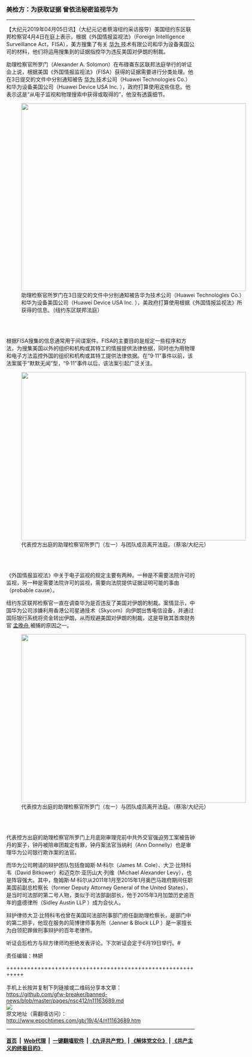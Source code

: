 ### 美检方：为获取证据 曾依法秘密监视华为
------------------------

<p>
 【大纪元2019年04月05日讯】（大纪元记者蔡溶纽约采访报导）美国纽约东区联邦检察官4月4日在庭上表示，根据《外国情报监视法》（Foreign Intelligence Surveillance Act，FISA），美方搜集了有关
 <a href="http://www.epochtimes.com/gb/tag/%E5%8D%8E%E4%B8%BA.html">
  华为
 </a>
 技术有限公司和华为设备美国公司的材料，他们将运用搜集到的证据指控华为违反美国对伊朗的制裁。
</p>
<p>
 助理检察官所罗门（Alexander A. Solomon）在布碌崙东区联邦法庭举行的听证会上说，根据美国《外国情报监视法》（FISA）获得的证据需要进行分类处理。他在3日提交的文件中分别通知被告
 <a href="http://www.epochtimes.com/gb/tag/%E5%8D%8E%E4%B8%BA.html">
  华为
 </a>
 技术公司（Huawei Technologies Co.）和华为设备美国公司（Huawei Device USA Inc. ），政府打算使用这些信息。他表示这是“从电子监视和物理搜索中获得或取得的”，他没有透露细节。
</p>
<figure class="wp-caption aligncenter" id="attachment_11163777" style="width: 600px">
 <a href="http://i.epochtimes.com/assets/uploads/2019/04/15925f13d36d0c69_ttl7dayKub_Capture2.jpg">
  <img alt="" class="size-large wp-image-11163777" height="502" src="http://i.epochtimes.com/assets/uploads/2019/04/15925f13d36d0c69_ttl7dayKub_Capture2-600x502.jpg" width="600"/>
 </a>
 <br/><figcaption class="wp-caption-text">
  助理检察官所罗门在3日提交的文件中分别通知被告华为技术公司（Huawei Technologies Co.）和华为设备美国公司（Huawei Device USA Inc. ），美政府打算使用根据《外国情报监视法》所获得的信息。（纽约东区联邦法庭）
 </figcaption><br/>
</figure><br/>
<p>
 根据FISA搜集的信息通常用于间谍案件。FISA的主要目的是规定一些程序和方法，为搜集美国以外的组织和机构或其特工的情报提供法律依据，同时也为用物理和电子方法监控外国的组织和机构或其特工提供法律依据。在“9‧11”事件以前，该法案属于“默默无闻”型，“9‧11”事件以后，该法案引起广泛关注。
</p>
<figure class="wp-caption aligncenter" id="attachment_11163756" style="width: 600px">
 <a href="http://i.epochtimes.com/assets/uploads/2019/04/15925c913b50e989_ttl7dayTWg_f1baf45ac9d8a85f.jpg">
  <img alt="" class="size-large wp-image-11163756" height="450" src="http://i.epochtimes.com/assets/uploads/2019/04/15925c913b50e989_ttl7dayTWg_f1baf45ac9d8a85f-600x450.jpg" width="600"/>
 </a>
 <br/><figcaption class="wp-caption-text">
  代表控方出庭的助理检察官所罗门（左一）与团队成员离开法庭。（蔡溶/大纪元）
 </figcaption><br/>
</figure><br/>
<p>
 《外国情报监视法》中关于电子监视的规定主要有两种。一种是不需要法院许可的监视，另一种是需要法院许可的监视，需要向法院提供证据证明可能的事由（probable cause）。
</p>
<p>
 纽约东区联邦检察官一直在调查华为是否违反了美国对伊朗的制裁。案情显示，中国华为公司涉嫌利用香港公司星通技术（Skycom）向伊朗出售电信设备，并通过国际银行系统将资金转出伊朗，从而规避美国对伊朗的制裁，这是导致其首席财务官
 <a href="http://www.epochtimes.com/gb/tag/%E5%AD%9F%E6%99%9A%E8%88%9F.html">
  孟晚舟
 </a>
 被捕的原因之一。
</p>
<figure class="wp-caption aligncenter" id="attachment_11163754" style="width: 600px">
 <a href="http://i.epochtimes.com/assets/uploads/2019/04/15925c8ff23f2b99_ttl7dayCJ2_574b8489ea182122.jpg">
  <img alt="" class="size-large wp-image-11163754" height="450" src="http://i.epochtimes.com/assets/uploads/2019/04/15925c8ff23f2b99_ttl7dayCJ2_574b8489ea182122-600x450.jpg" width="600"/>
 </a>
 <br/><figcaption class="wp-caption-text">
  代表控方出庭的助理检察官所罗门（左一）与团队成员离开法庭。（蔡溶/大纪元）
 </figcaption><br/>
</figure><br/>
<p>
 代表控方出庭的助理检察官所罗门上月底刚审理完前中共外交官强迫劳工案被告钟丹的案子，钟丹被陪审团裁定有罪，钟丹案法官当纳利（Ann Donnelly）也是审理华为公司银行欺诈案的法官。
</p>
<p>
 而华为公司聘请的辩护团队包括詹姆斯·M·科尔（James M. Cole）、大卫·比特科韦（David Bitkower）和迈克尔·亚历山大·列维（Michael Alexander Levy），也是阵容强大。其中，詹姆斯·M·科尔从2011年1月至2015年1月奥巴马政府期间任职美国前副总检察长（former Deputy Attorney General of the United States），是当时司法部的第二号人物，类似于司法部副部长，他于2015年3月加盟历史逾百年的盛德律所（Sidley Austin LLP ）成为合伙人。
</p>
<p>
 辩护律师大卫·比特科韦也曾在美国司法部刑事部门担任副助理检察长，是部门中的第二把手，他现在服务的简博律师事务所（Jenner &amp; Block LLP ）是一家擅长为白领犯罪做刑事辩护的百年老律所。
</p>
<p>
 听证会后检方与辩方律师均拒绝发表评论。下次听证会定于6月19日举行。#
</p>
<p>
 责任编辑：林妍
</p>

+++++++++++++++++++++++++++++++++++++++++++++++++++++++++++<br/><br/>
手机上长按并复制下列链接或二维码分享本文章：<br/>
https://github.com/gfw-breaker/banned-news/blob/master/pages/nsc412/n11163689.md <br/>
<a href='https://github.com/gfw-breaker/banned-news/blob/master/pages/nsc412/n11163689.md'><img src='https://github.com/gfw-breaker/banned-news/blob/master/pages/nsc412/n11163689.md.png'/></a> <br/>
原文地址（需翻墙访问）：http://www.epochtimes.com/gb/19/4/4/n11163689.htm


------------------------
#### [首页](https://github.com/gfw-breaker/banned-news/blob/master/README.md) &nbsp;|&nbsp; [Web代理](https://github.com/labour-camp/helloworld) &nbsp;|&nbsp; [一键翻墙软件](https://github.com/gfw-breaker/nogfw/blob/master/README.md) &nbsp;| [《九评共产党》](https://github.com/gfw-breaker/9ping.md/blob/master/README.md#九评之一评共产党是什么) | [《解体党文化》](https://github.com/gfw-breaker/jtdwh.md/blob/master/README.md) | [《共产主义的终极目的》](https://github.com/gfw-breaker/gczydzjmd.md/blob/master/README.md)

